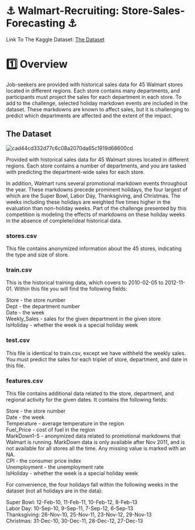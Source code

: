 # ⚓ Walmart-Recruiting: Store-Sales-Forecasting ⚓

Link To The Kaggle Dataset: <a href="https://www.kaggle.com/competitions/walmart-recruiting-store-sales-forecasting/overview">The Dataset</a>

# 1️⃣ Overview
Job-seekers are provided with historical sales data for 45 Walmart stores located in different regions. Each store contains many departments, and participants must project the sales for each department in each store. To add to the challenge, selected holiday markdown events are included in the dataset. These markdowns are known to affect sales, but it is challenging to predict which departments are affected and the extent of the impact.

## The Dataset 
![cad44cd332d77c6c08a2070da65c1919d68600cd](https://github.com/UKVeteran/Walmart-Recruiting---Store-Sales-Forecasting/assets/39216339/0876363b-2ca9-45ca-a30f-058c4d298098)

Provided with historical sales data for 45 Walmart stores located in different regions. Each store contains a number of departments, and you are tasked with predicting the department-wide sales for each store.

In addition, Walmart runs several promotional markdown events throughout the year. These markdowns precede prominent holidays, the four largest of which are the Super Bowl, Labor Day, Thanksgiving, and Christmas. The weeks including these holidays are weighted five times higher in the evaluation than non-holiday weeks. Part of the challenge presented by this competition is modeling the effects of markdowns on these holiday weeks in the absence of complete/ideal historical data.

### stores.csv

This file contains anonymized information about the 45 stores, indicating the type and size of store.

### train.csv

This is the historical training data, which covers to 2010-02-05 to 2012-11-01. Within this file you will find the following fields:

Store - the store number  <br>
Dept - the department number  <br>
Date - the week  <br>
Weekly_Sales -  sales for the given department in the given store  <br>
IsHoliday - whether the week is a special holiday week  <br>

### test.csv

This file is identical to train.csv, except we have withheld the weekly sales. You must predict the sales for each triplet of store, department, and date in this file.

### features.csv

This file contains additional data related to the store, department, and regional activity for the given dates. It contains the following fields:

Store - the store number  <br>
Date - the week  <br> 
Temperature - average temperature in the region  <br>
Fuel_Price - cost of fuel in the region  <br>
MarkDown1-5 - anonymized data related to promotional markdowns that Walmart is running. MarkDown data is only available after Nov 2011, and is not available for all stores all the time. Any missing value is marked with an NA.  <br>
CPI - the consumer price index  <br>
Unemployment - the unemployment rate <br>
IsHoliday - whether the week is a special holiday week  <br>


For convenience, the four holidays fall within the following weeks in the dataset (not all holidays are in the data): 

Super Bowl: 12-Feb-10, 11-Feb-11, 10-Feb-12, 8-Feb-13   <br>
Labor Day: 10-Sep-10, 9-Sep-11, 7-Sep-12, 6-Sep-13  <br>
Thanksgiving: 26-Nov-10, 25-Nov-11, 23-Nov-12, 29-Nov-13 <br>
Christmas: 31-Dec-10, 30-Dec-11, 28-Dec-12, 27-Dec-13  

